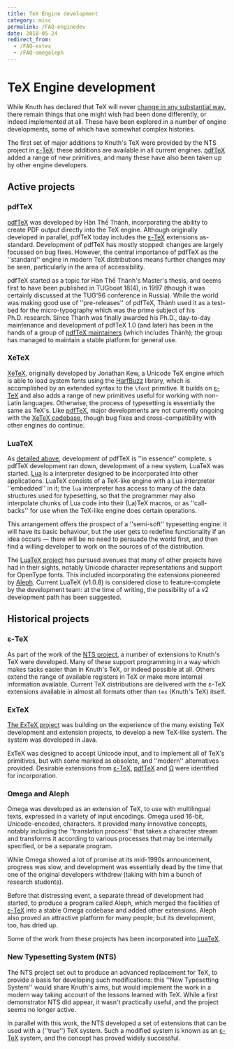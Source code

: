 ```yaml
---
title: TeX Engine development
category: misc
permalink: /FAQ-enginedev
date: 2018-05-24
redirect_from:
  - /FAQ-extex
  - /FAQ-omegaleph
---
```


# TeX Engine development

While Knuth has declared that TeX will never [change in any substantial
way](/FAQ-TeXfuture), there remain things that one might wish had been done
differently, or indeed implemented at all. These have been explored in a number
of engine developments, some of which have somewhat complex histories.

The first set of major additions to Knuth's TeX were provided by the NTS
project in [&epsilon;-TeX](/FAQ-etex): these additions are available in all
current engines. [pdfTeX](/FAQ-pdftex) added a range of new primitives, and
many these have also been taken up by other engine developers.

## Active projects

### pdfTeX

[pdfTeX](/FAQ-pdftex) was developed by Hàn Th&#x1ebf; Thành,
incorporating the ability to create PDF output directly into the TeX engine.
Although originally developed in parallel, pdfTeX today includes the
[&epsilon;-TeX](#&epsilon;-tex) extensions as-standard.
Development of pdfTeX has mostly stopped: changes are largely focussed on
bug fixes. However, the central importance of pdfTeX as the ''standard''
engine in modern TeX distributions means further changes may be seen,
particularly in the area of accessibility.

pdfTeX started as a topic for Hàn Th&#x1ebf; Thành's
Master's&nbsp;thesis, and seems first to have been published in TUGboat 18(4),
in 1997 (though it was certainly discussed at the TUG'96 conference in Russia).
While the world was making good use of ''pre-releases'' of pdfTeX, Thành
used it as a test-bed for the micro-typography which was the prime subject of
his Ph.D.&nbsp;research. Since Thành was finally awarded his Ph.D.,
day-to-day maintenance and development of pdfTeX&nbsp;1.0 (and later) has been
in the hands of a group of [pdfTeX maintainers](http://www.pdftex.org) (which
includes Thành); the group has managed to maintain a stable platform for
general use.

### XeTeX

[XeTeX](/FAQ-xetex), originally developed by Jonathan Kew, a Unicode TeX
engine which is able to load system fonts using the [HarfBuzz]() library, which
is accomplished by an extended syntax to the `\font` primitive. It builds on
[&epsilon;-TeX](#&epsilon;-tex) and also adds a range of new primitives useful
for working with non-Latin languages. Otherwise, the process of typesetting is
essentially the same as TeX's. Like [pdfTeX](#pdftex), major developments are
not currently ongoing with the [XeTeX codebase](http://xetex.sourceforge.net/),
though bug fixes and cross-compatibility with other engines do continue.

### LuaTeX

As [detailed above](#pdftex), development of pdfTeX is ''in essence'' complete.
s pdfTeX development ran down, development of a new system, LuaTeX was started.
[Lua](http://www.lua.org/) is a interpreter designed to be incorporated into
other applications. LuaTeX consists of a TeX-like engine with a Lua interpreter
''embedded'' in it; the `lua` interpreter has access to many of the data
structures used for typesetting, so that the programmer may also interpolate
chunks of Lua code into their (La)TeX macros, or as ''call-backs'' for use when
the TeX-like engine does certain operations.

This arrangement offers the prospect of a ''semi-soft'' typesetting engine: it
will have its basic behaviour, but the user gets to redefine functionality if
an idea occurs&nbsp;&mdash; there will be no need to persuade the world first,
and then find a willing developer to work on the sources of of the
distribution.

The [LuaTeX project](http://www.luatex.org/) has pursued avenues that many 
of other projects have had in their sights, notably Unicode character
representations and support for OpenType fonts.  This included incorporating
the extensions pioneered by [Aleph](#omega-and-aleph). Current LuaTeX
(v1.0.8) is considered close to feature-complete by the development team:
at the time of writing, the possibility of a v2 development path has been
suggested.

## Historical projects

### &epsilon;-TeX

As part of the work of the [NTS project](#new-typesetting-system-(nts)),
a number of extensions to Knuth's TeX were developed. Many of these
support programming in a way which makes tasks easier than in Knuth's TeX,
or indeed possible at all. Others extend the range of available registers
in TeX or make more internal information available. Current TeX distributions
are delivered with the &epsilon;-TeX extensions available in almost
all formats other than `tex` (Knuth's TeX) itself. 

### ExTeX

[The ExTeX project](http://www.extex.org/) was building on the experience of
the many existing TeX development and extension projects, to develop a new
TeX-like system. The system was developed in Java.

ExTeX was designed to accept Unicode input, and to implement all of TeX's
primitives, but with some marked as obsolete, and ''modern'' alternatives
provided. Desirable extensions from [&epsilon;-TeX](/FAQ-etex),
[pdfTeX](/FAQ-pdftex) and [&Omega;](#omega-and-aleph) were identified for
incorporation.

### Omega and Aleph

Omega was developed as an extension of TeX, to use with multilingual texts,
expressed in a variety of input encodings. Omega used 16-bit, Unicode-encoded,
characters. It provided many innovative concepts, notably including the
''translation process'' that takes a character stream and transforms it
according to various processes that may be internally specified, or be a
separate program.

While Omega showed a lot of promise at its mid-1990s announcement, progress was
slow, and development was essentially dead by the time that one of the original
developers withdrew (taking with him a bunch of research students).

Before that distressing event, a separate thread of development had
started, to produce a program 
called Aleph, which merged the facilities of
[&epsilon;-TeX](/FAQ-etex) into a stable Omega codebase and added other
extensions.  Aleph also proved an attractive platform for many people;
but its development, too, has dried up.

Some of the work from these projects has been incorporated into
[LuaTeX](#luatex).

### New Typesetting System (NTS)

The NTS project set out to produce an advanced replacement for TeX, to provide
a basis for developing such modifications: this ''New Typesetting System''
would share Knuth's aims, but would implement the work in a modern way taking
account of the lessons learned with TeX. While a first demonstrator NTS did
appear, it wasn't practically useful, and the project seems no longer active.

In parallel with this work, the NTS developed a set of extensions that can be
used with a (''true'') TeX system. Such a modified system is known as an
[&epsilon;-TeX](#&epsilon;-tex) system, and the concept has proved widely
successful.

